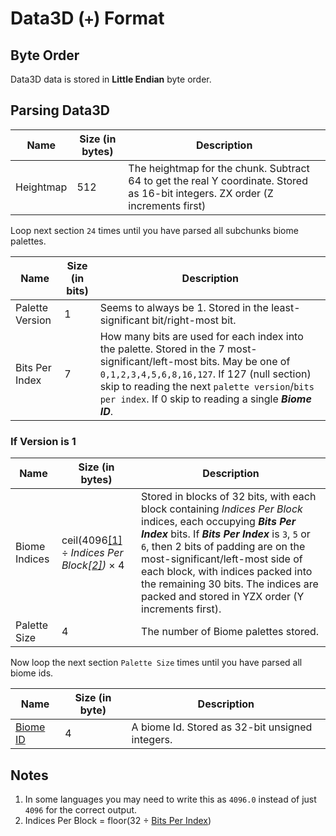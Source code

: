 # Data3D (`+`) Format

## Byte Order

Data3D data is stored in **Little Endian** byte order.

## Parsing Data3D

| Name | Size (in bytes) | Description |
|------|-----------------|-------------|
| Heightmap | 512 | The heightmap for the chunk. Subtract 64 to get the real Y coordinate. Stored as 16-bit integers. ZX order (Z increments first) |

Loop next section `24` times until you have parsed all subchunks biome palettes.

| Name | Size (in bits) | Description |
|------|----------------|-------------|
| Palette Version | 1 | Seems to always be 1. Stored in the least-significant bit/right-most bit. |
| <a id="bits-per-index"></a> Bits Per Index | 7 | How many bits are used for each index into the palette. Stored in the 7 most-significant/left-most bits. May be one of `0,1,2,3,4,5,6,8,16,127`. If 127 (null section) skip to reading the next `palette version`/`bits per index`. If 0 skip to reading a single ***Biome ID***. |

### If Version is 1

| Name | Size (in bytes) | Description |
|------|-----------------|-------------|
| Biome Indices | ceil(4096[\[1\]](#1) ÷ *Indices Per Block[\[2\]](#2))* × 4 | Stored in blocks of 32 bits, with each block containing *Indices Per Block* indices, each occupying ***Bits Per Index*** bits. If ***Bits Per Index*** is `3`, `5` or `6`, then 2 bits of padding are on the most-significant/left-most side of each block, with indices packed into the remaining 30 bits. The indices are packed and stored in YZX order (Y increments first). |
| Palette Size | 4 | The number of Biome palettes stored. |

Now loop the next section `Palette Size` times until you have parsed all biome ids.

| Name | Size (in byte) | Description |
|------|----------------|-------------|
| [Biome ID](https://minecraft.wiki/w/Biome#Biome_IDs) | 4 | A biome Id. Stored as 32-bit unsigned integers. |

## Notes

1. <a id="1"></a> In some languages you may need to write this as `4096.0` instead of just `4096` for the correct output.
2. <a id="2"></a> Indices Per Block = floor(32 ÷ [Bits Per Index](#bits-per-index))
